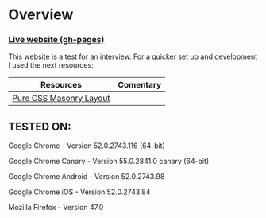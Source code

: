 

# Overview

### [Live website (gh-pages)](https://yagogc.github.io/sainsbury_js/index.html)

This website is a test for an interview. For a quicker set up and development I used the next resources:



| Resources                                | Comentary                                                                                                                                                                                                                                                     |
|----------------------------------------|-------------------------------------------------------------------------------------------------------------------------------------------------------------------------------------------------------------------------------------------------------------|
| [Pure CSS Masonry Layout](https://codepen.io/AdamBlum/pen/fwrnE) | 

## TESTED ON:

Google Chrome - Version 52.0.2743.116 (64-bit)

Google Chrome Canary - Version 55.0.2841.0 canary (64-bit)

Google Chrome Android - Version 52.0.2743.98

Google Chrome iOS - Version 52.0.2743.84

Mozilla Firefox - Version 47.0
